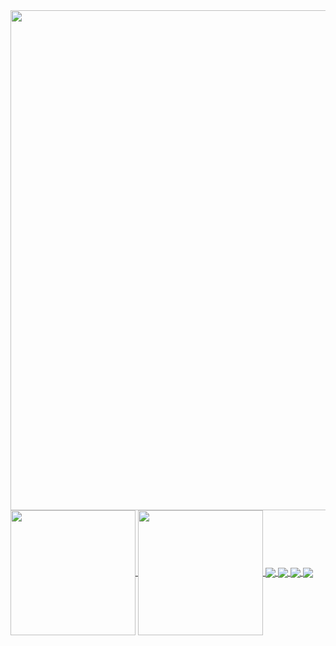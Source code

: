 <a href="https://github.com/anuraghazra/convoychat">
  <img width=800 src='https://github-readme-streak-stats.herokuapp.com/?user=mithilreddy369&theme=radical&hide_border=true' />
</a>
<a href="https://github.com/anuraghazra/github-readme-stats">
  <img height=200 align="center" src="https://github-readme-stats.vercel.app/api?username=mithilreddy369&theme=radical&hide_border=true" />
</a>
<a href="https://github.com/anuraghazra/convoychat">
  <img height=200 align="center" src="https://github-readme-stats.vercel.app/api/top-langs?username=mithilreddy369&theme=radical&layout=compact&langs_count=8&card_width=320&hide_border=true" />
</a>


<a href="https://github.com/mithilreddy369/Heart-Disease-Prediction">
  <img align="center" src="https://github-readme-stats.vercel.app/api/pin/?username=mithilreddy369&theme=radical&hide_border=true&repo=Heart-Disease-Prediction" />
</a>
<a href="https://github.com/mithilreddy369/Immersive-Google-Classroom">
  <img align="center" src="https://github-readme-stats.vercel.app/api/pin/?username=mithilreddy369&theme=radical&hide_border=true&repo=Immersive-Google-Classroom" />
</a>
<a href="https://github.com/mithilreddy369/Tic-Tac-Toe-Web-Game">
  <img align="center" src="https://github-readme-stats.vercel.app/api/pin/?username=mithilreddy369&theme=radical&hide_border=true&repo=Tic-Tac-Toe-Web-Game" />
</a>
<a href="https://github.com/mithilreddy369/Bank-App-Python">
  <img align="center" src="https://github-readme-stats.vercel.app/api/pin/?username=mithilreddy369&theme=radical&hide_border=true&repo=Bank-App-Python" />
</a>

